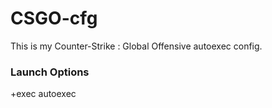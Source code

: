 # CSGO-cfg
This is my Counter-Strike : Global Offensive autoexec config.

### Launch Options
  +exec autoexec
 
